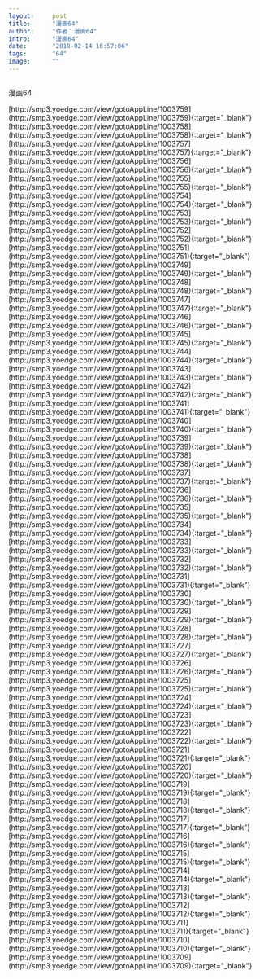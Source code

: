 ```yaml
---
layout:     post
title:      "漫画64"
author:     "作者：漫画64"
intro:      "漫画64"
date:       "2018-02-14 16:57:06"
tags:       "64"
image:      ""
---
```

<div style="text-align: center">
<p><img src=""/></p>
</div>
<p class="post-meta">
<span>漫画64</span>
</p>
[http://smp3.yoedge.com/view/gotoAppLine/1003759](http://smp3.yoedge.com/view/gotoAppLine/1003759){:target="_blank"}
[http://smp3.yoedge.com/view/gotoAppLine/1003758](http://smp3.yoedge.com/view/gotoAppLine/1003758){:target="_blank"}
[http://smp3.yoedge.com/view/gotoAppLine/1003757](http://smp3.yoedge.com/view/gotoAppLine/1003757){:target="_blank"}
[http://smp3.yoedge.com/view/gotoAppLine/1003756](http://smp3.yoedge.com/view/gotoAppLine/1003756){:target="_blank"}
[http://smp3.yoedge.com/view/gotoAppLine/1003755](http://smp3.yoedge.com/view/gotoAppLine/1003755){:target="_blank"}
[http://smp3.yoedge.com/view/gotoAppLine/1003754](http://smp3.yoedge.com/view/gotoAppLine/1003754){:target="_blank"}
[http://smp3.yoedge.com/view/gotoAppLine/1003753](http://smp3.yoedge.com/view/gotoAppLine/1003753){:target="_blank"}
[http://smp3.yoedge.com/view/gotoAppLine/1003752](http://smp3.yoedge.com/view/gotoAppLine/1003752){:target="_blank"}
[http://smp3.yoedge.com/view/gotoAppLine/1003751](http://smp3.yoedge.com/view/gotoAppLine/1003751){:target="_blank"}
[http://smp3.yoedge.com/view/gotoAppLine/1003749](http://smp3.yoedge.com/view/gotoAppLine/1003749){:target="_blank"}
[http://smp3.yoedge.com/view/gotoAppLine/1003748](http://smp3.yoedge.com/view/gotoAppLine/1003748){:target="_blank"}
[http://smp3.yoedge.com/view/gotoAppLine/1003747](http://smp3.yoedge.com/view/gotoAppLine/1003747){:target="_blank"}
[http://smp3.yoedge.com/view/gotoAppLine/1003746](http://smp3.yoedge.com/view/gotoAppLine/1003746){:target="_blank"}
[http://smp3.yoedge.com/view/gotoAppLine/1003745](http://smp3.yoedge.com/view/gotoAppLine/1003745){:target="_blank"}
[http://smp3.yoedge.com/view/gotoAppLine/1003744](http://smp3.yoedge.com/view/gotoAppLine/1003744){:target="_blank"}
[http://smp3.yoedge.com/view/gotoAppLine/1003743](http://smp3.yoedge.com/view/gotoAppLine/1003743){:target="_blank"}
[http://smp3.yoedge.com/view/gotoAppLine/1003742](http://smp3.yoedge.com/view/gotoAppLine/1003742){:target="_blank"}
[http://smp3.yoedge.com/view/gotoAppLine/1003741](http://smp3.yoedge.com/view/gotoAppLine/1003741){:target="_blank"}
[http://smp3.yoedge.com/view/gotoAppLine/1003740](http://smp3.yoedge.com/view/gotoAppLine/1003740){:target="_blank"}
[http://smp3.yoedge.com/view/gotoAppLine/1003739](http://smp3.yoedge.com/view/gotoAppLine/1003739){:target="_blank"}
[http://smp3.yoedge.com/view/gotoAppLine/1003738](http://smp3.yoedge.com/view/gotoAppLine/1003738){:target="_blank"}
[http://smp3.yoedge.com/view/gotoAppLine/1003737](http://smp3.yoedge.com/view/gotoAppLine/1003737){:target="_blank"}
[http://smp3.yoedge.com/view/gotoAppLine/1003736](http://smp3.yoedge.com/view/gotoAppLine/1003736){:target="_blank"}
[http://smp3.yoedge.com/view/gotoAppLine/1003735](http://smp3.yoedge.com/view/gotoAppLine/1003735){:target="_blank"}
[http://smp3.yoedge.com/view/gotoAppLine/1003734](http://smp3.yoedge.com/view/gotoAppLine/1003734){:target="_blank"}
[http://smp3.yoedge.com/view/gotoAppLine/1003733](http://smp3.yoedge.com/view/gotoAppLine/1003733){:target="_blank"}
[http://smp3.yoedge.com/view/gotoAppLine/1003732](http://smp3.yoedge.com/view/gotoAppLine/1003732){:target="_blank"}
[http://smp3.yoedge.com/view/gotoAppLine/1003731](http://smp3.yoedge.com/view/gotoAppLine/1003731){:target="_blank"}
[http://smp3.yoedge.com/view/gotoAppLine/1003730](http://smp3.yoedge.com/view/gotoAppLine/1003730){:target="_blank"}
[http://smp3.yoedge.com/view/gotoAppLine/1003729](http://smp3.yoedge.com/view/gotoAppLine/1003729){:target="_blank"}
[http://smp3.yoedge.com/view/gotoAppLine/1003728](http://smp3.yoedge.com/view/gotoAppLine/1003728){:target="_blank"}
[http://smp3.yoedge.com/view/gotoAppLine/1003727](http://smp3.yoedge.com/view/gotoAppLine/1003727){:target="_blank"}
[http://smp3.yoedge.com/view/gotoAppLine/1003726](http://smp3.yoedge.com/view/gotoAppLine/1003726){:target="_blank"}
[http://smp3.yoedge.com/view/gotoAppLine/1003725](http://smp3.yoedge.com/view/gotoAppLine/1003725){:target="_blank"}
[http://smp3.yoedge.com/view/gotoAppLine/1003724](http://smp3.yoedge.com/view/gotoAppLine/1003724){:target="_blank"}
[http://smp3.yoedge.com/view/gotoAppLine/1003723](http://smp3.yoedge.com/view/gotoAppLine/1003723){:target="_blank"}
[http://smp3.yoedge.com/view/gotoAppLine/1003722](http://smp3.yoedge.com/view/gotoAppLine/1003722){:target="_blank"}
[http://smp3.yoedge.com/view/gotoAppLine/1003721](http://smp3.yoedge.com/view/gotoAppLine/1003721){:target="_blank"}
[http://smp3.yoedge.com/view/gotoAppLine/1003720](http://smp3.yoedge.com/view/gotoAppLine/1003720){:target="_blank"}
[http://smp3.yoedge.com/view/gotoAppLine/1003719](http://smp3.yoedge.com/view/gotoAppLine/1003719){:target="_blank"}
[http://smp3.yoedge.com/view/gotoAppLine/1003718](http://smp3.yoedge.com/view/gotoAppLine/1003718){:target="_blank"}
[http://smp3.yoedge.com/view/gotoAppLine/1003717](http://smp3.yoedge.com/view/gotoAppLine/1003717){:target="_blank"}
[http://smp3.yoedge.com/view/gotoAppLine/1003716](http://smp3.yoedge.com/view/gotoAppLine/1003716){:target="_blank"}
[http://smp3.yoedge.com/view/gotoAppLine/1003715](http://smp3.yoedge.com/view/gotoAppLine/1003715){:target="_blank"}
[http://smp3.yoedge.com/view/gotoAppLine/1003714](http://smp3.yoedge.com/view/gotoAppLine/1003714){:target="_blank"}
[http://smp3.yoedge.com/view/gotoAppLine/1003713](http://smp3.yoedge.com/view/gotoAppLine/1003713){:target="_blank"}
[http://smp3.yoedge.com/view/gotoAppLine/1003712](http://smp3.yoedge.com/view/gotoAppLine/1003712){:target="_blank"}
[http://smp3.yoedge.com/view/gotoAppLine/1003711](http://smp3.yoedge.com/view/gotoAppLine/1003711){:target="_blank"}
[http://smp3.yoedge.com/view/gotoAppLine/1003710](http://smp3.yoedge.com/view/gotoAppLine/1003710){:target="_blank"}
[http://smp3.yoedge.com/view/gotoAppLine/1003709](http://smp3.yoedge.com/view/gotoAppLine/1003709){:target="_blank"}



